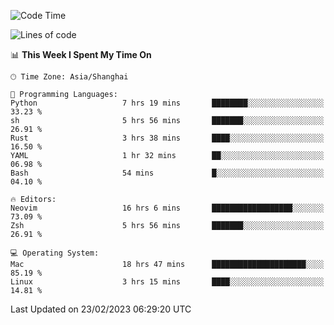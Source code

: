 <!--START_SECTION:waka-->
![Code Time](http://img.shields.io/badge/Code%20Time-1%2C170%20hrs%2021%20mins-blue)

![Lines of code](https://img.shields.io/badge/From%20Hello%20World%20I%27ve%20Written-64.8%20thousand%20lines%20of%20code-blue)

📊 **This Week I Spent My Time On** 

```text
🕑︎ Time Zone: Asia/Shanghai

💬 Programming Languages: 
Python                   7 hrs 19 mins       ████████░░░░░░░░░░░░░░░░░   33.23 % 
sh                       5 hrs 56 mins       ███████░░░░░░░░░░░░░░░░░░   26.91 % 
Rust                     3 hrs 38 mins       ████░░░░░░░░░░░░░░░░░░░░░   16.50 % 
YAML                     1 hr 32 mins        ██░░░░░░░░░░░░░░░░░░░░░░░   06.98 % 
Bash                     54 mins             █░░░░░░░░░░░░░░░░░░░░░░░░   04.10 % 

🔥 Editors: 
Neovim                   16 hrs 6 mins       ██████████████████░░░░░░░   73.09 % 
Zsh                      5 hrs 56 mins       ███████░░░░░░░░░░░░░░░░░░   26.91 % 

💻 Operating System: 
Mac                      18 hrs 47 mins      █████████████████████░░░░   85.19 % 
Linux                    3 hrs 15 mins       ████░░░░░░░░░░░░░░░░░░░░░   14.81 % 
```


 Last Updated on 23/02/2023 06:29:20 UTC
<!--END_SECTION:waka-->
